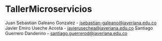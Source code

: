 # TallerMicroservicios
Juan Sebastian Galeano Gonzalez - jsebastian-galeano@javeriana.edu.co
Javier Emiro Useche Acosta      - javierusechea@javeriana.edu.co
Santiago Guerrero Danderino     - santiago.guerrerod@javeriana.edu.co